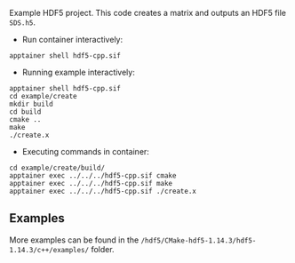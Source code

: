 Example HDF5 project. This code creates a matrix and outputs an HDF5 file `SDS.h5`.

- Run container interactively:

```
apptainer shell hdf5-cpp.sif
```

- Running example interactively:

```
apptainer shell hdf5-cpp.sif
cd example/create
mkdir build
cd build
cmake ..
make
./create.x
```

- Executing commands in container:

```
cd example/create/build/
apptainer exec ../../../hdf5-cpp.sif cmake
apptainer exec ../../../hdf5-cpp.sif make
apptainer exec ../../../hdf5-cpp.sif ./create.x
```

## Examples

More examples can be found in the `/hdf5/CMake-hdf5-1.14.3/hdf5-1.14.3/c++/examples/` folder.
